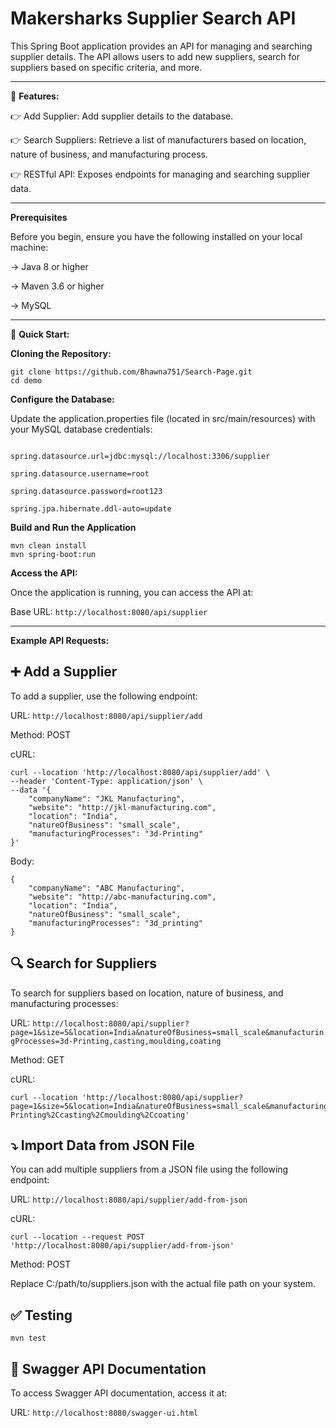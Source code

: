 # Makersharks Supplier Search API

This Spring Boot application provides an API for managing and searching supplier details. The API allows users to add new suppliers, search for suppliers based on specific criteria, and more.

-----

🔋 **Features:**

👉 Add Supplier: Add supplier details to the database.

👉 Search Suppliers: Retrieve a list of manufacturers based on location, nature of business, and manufacturing process.

👉 RESTful API: Exposes endpoints for managing and searching supplier data.

-----

**Prerequisites**

Before you begin, ensure you have the following installed on your local machine:

-> Java 8 or higher

-> Maven 3.6 or higher

-> MySQL 

-----

🤸 **Quick Start:**

**Cloning the Repository:**
```
git clone https://github.com/Bhawna751/Search-Page.git
cd demo
```
**Configure the Database:**

Update the application.properties file (located in src/main/resources) with your MySQL database credentials:

```

spring.datasource.url=jdbc:mysql://localhost:3306/supplier

spring.datasource.username=root

spring.datasource.password=root123

spring.jpa.hibernate.ddl-auto=update

```
**Build and Run the Application**
```
mvn clean install
mvn spring-boot:run
```
**Access the API:**

Once the application is running, you can access the API at:

Base URL: `http://localhost:8080/api/supplier`

-----
**Example API Requests:**

➕ Add a Supplier
----
To add a supplier, use the following endpoint:

URL: `http://localhost:8080/api/supplier/add`

Method: POST

cURL:
```
curl --location 'http://localhost:8080/api/supplier/add' \
--header 'Content-Type: application/json' \
--data '{
    "companyName": "JKL Manufacturing",
    "website": "http://jkl-manufacturing.com",
    "location": "India",
    "natureOfBusiness": "small_scale",
    "manufacturingProcesses": "3d-Printing"
}'
```

Body:
```
{
    "companyName": "ABC Manufacturing",
    "website": "http://abc-manufacturing.com",
    "location": "India",
    "natureOfBusiness": "small_scale",
    "manufacturingProcesses": "3d_printing"
}
```
🔍 Search for Suppliers
----

To search for suppliers based on location, nature of business, and manufacturing processes:

URL: `http://localhost:8080/api/supplier?page=1&size=5&location=India&natureOfBusiness=small_scale&manufacturingProcesses=3d-Printing,casting,moulding,coating`

Method: GET

cURL:
```
curl --location 'http://localhost:8080/api/supplier?page=1&size=5&location=India&natureOfBusiness=small_scale&manufacturingProcesses=3d-Printing%2Ccasting%2Cmoulding%2Ccoating'
```

⤵️ Import Data from JSON File
----

You can add multiple suppliers from a JSON file using the following endpoint:

URL: `http://localhost:8080/api/supplier/add-from-json`

cURL:
```
curl --location --request POST 'http://localhost:8080/api/supplier/add-from-json'
```
Method: POST

Replace C:/path/to/suppliers.json with the actual file path on your system.

✅ Testing
----
```
mvn test
```
📜 Swagger API Documentation
----
To access Swagger API documentation, access it at:

URL: `http://localhost:8080/swagger-ui.html`





